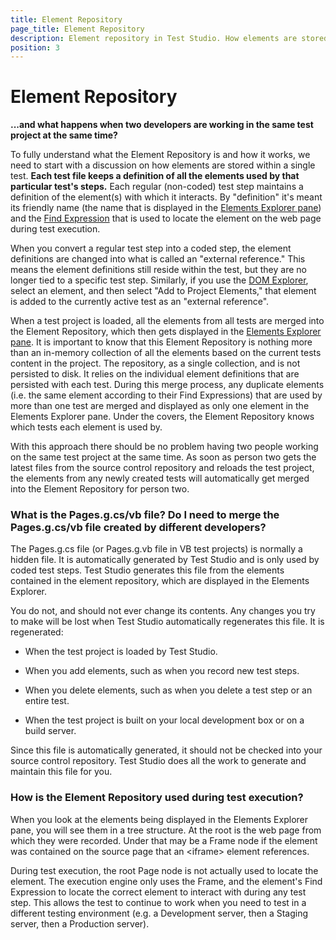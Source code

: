 ```yaml
---
title: Element Repository
page_title: Element Repository
description: Element repository in Test Studio. How elements are stored within a single Test Studio test. What is the Pages.g.cs/Pages.g.vb file? Do I need to merge the Pages.g.cs/Pages.g.vb file created by different developers? How is the Element Repository used during test execution 
position: 3
---
```

# Element Repository 

**...and what happens when two developers are working in the same test project at the same time?**

To fully understand what the Element Repository is and how it works, we need to start with a discussion on how elements are stored within a single test. __Each test file keeps a definition of all the elements used by that particular test's steps.__ Each regular (non-coded) test step maintains a definition of the element(s) with which it interacts. By "definition" it's meant its friendly name (the name that is displayed in the <a href="/automated-tests/elements/overview" target="_blank">Elements Explorer pane</a>) and the <a href="/automated-tests/elements/elements-find-expression" target="_blank">Find Expression</a> that is used to locate the element on the web page during test execution.

When you convert a regular test step into a coded step, the element definitions are changed into what is called an "external reference." This means the element definitions still reside within the test, but they are no longer tied to a specific test step. Similarly, if you use the <a href="/features/recorder/advanced-recording-tools/dom-explorer" target="_blank">DOM Explorer</a>, select an element, and then select "Add to Project Elements," that element is added to the currently active test as an "external reference".

When a test project is loaded, all the elements from all tests are merged into the Element Repository, which then gets displayed in the <a href="/automated-tests/elements/overview" target="_blank">Elements Explorer pane</a>. It is important to know that this Element Repository is nothing more than an in-memory collection of all the elements based on the current tests content in the project. The repository, as a single collection, and is not persisted to disk. It relies on the individual element definitions that are persisted with each test. During this merge process, any duplicate elements (i.e. the same element according to their Find Expressions) that are used by more than one test are merged and displayed as only one element in the Elements Explorer pane. Under the covers, the Element Repository knows which tests each element is used by.

With this approach there should be no problem having two people working on the same test project at the same time. As soon as person two gets the latest files from the source control repository and reloads the test project, the elements from any newly created tests will automatically get merged into the Element Repository for person two.

### What is the Pages.g.cs/vb file? Do I need to merge the Pages.g.cs/vb file created by different developers? ###

The Pages.g.cs file (or Pages.g.vb file in VB test projects) is normally a hidden file. It is automatically generated by Test Studio and is only used by coded test steps. Test Studio generates this file from the elements contained in the element repository, which are displayed in the Elements Explorer.

You do not, and should not ever change its contents. Any changes you try to make will be lost when Test Studio automatically regenerates this file. It is regenerated:

* When the test project is loaded by Test Studio.

* When you add elements, such as when you record new test steps.

* When you delete elements, such as when you delete a test step or an entire test.

* When the test project is built on your local development box or on a build server.

Since this file is automatically generated, it should not be checked into your source control repository. Test Studio does all the work to generate and maintain this file for you.

### How is the Element Repository used during test execution? ###

When you look at the elements being displayed in the Elements Explorer pane, you will see them in a tree structure. At the root is the web page from which they were recorded. Under that may be a Frame node if the element was contained on the source page that an \<iframe> element references.

During test execution, the root Page node is not actually used to locate the element. The execution engine only uses the Frame, and the element's Find Expression to locate the correct element to interact with during any test step. This allows the test to continue to work when you need to test in a different testing environment (e.g. a Development server, then a Staging server, then a Production server).
